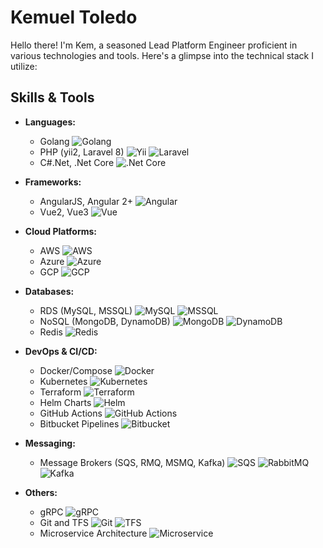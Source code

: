 # Kemuel Toledo 

Hello there! I'm Kem, a seasoned Lead Platform Engineer proficient in various technologies and tools. Here's a glimpse into the technical stack I utilize:


## Skills & Tools

- **Languages:**
  - Golang ![Golang](https://golang.org/lib/godoc/images/go-logo-blue.svg)
  - PHP (yii2, Laravel 8) ![Yii](https://www.yiiframework.com/files/logo/yii.png) ![Laravel](https://laravel.com/img/logomark.min.svg)
  - C#.Net, .Net Core ![.Net Core](https://upload.wikimedia.org/wikipedia/commons/thumb/e/ee/.NET_Core_Logo.svg/512px-.NET_Core_Logo.svg.png)

- **Frameworks:**
  - AngularJS, Angular 2+ ![Angular](https://angular.io/assets/images/logos/angular/angular.svg)
  - Vue2, Vue3 ![Vue](https://vuejs.org/images/logo.png)

- **Cloud Platforms:**
  - AWS ![AWS](https://upload.wikimedia.org/wikipedia/commons/thumb/9/93/Amazon_Web_Services_Logo.svg/512px-Amazon_Web_Services_Logo.svg.png)
  - Azure ![Azure](https://upload.wikimedia.org/wikipedia/commons/thumb/a/a8/Microsoft_Azure_Logo.svg/512px-Microsoft_Azure_Logo.svg.png)
  - GCP ![GCP](https://upload.wikimedia.org/wikipedia/commons/thumb/3/3e/GCP_Logo.svg/512px-GCP_Logo.svg.png)

- **Databases:**
  - RDS (MySQL, MSSQL) ![MySQL](https://www.mysql.com/common/logos/logo-mysql-170x115.png) ![MSSQL](https://upload.wikimedia.org/wikipedia/commons/thumb/4/48/Microsoft_SQL_Server_Logo.svg/512px-Microsoft_SQL_Server_Logo.svg.png)
  - NoSQL (MongoDB, DynamoDB) ![MongoDB](https://www.mongodb.com/assets/images/global/favicon.ico) ![DynamoDB](https://d1.awsstatic.com/icons/DynamoDB_Logo%402x.cbca2d51d350a8b8bd3e4932c48c5aa0e5efbf03.png)
  - Redis ![Redis](https://upload.wikimedia.org/wikipedia/en/thumb/6/6b/Redis_Logo.svg/512px-Redis_Logo.svg.png)

- **DevOps & CI/CD:**
  - Docker/Compose ![Docker](https://www.docker.com/sites/default/files/d8/2019-07/Moby-logo.png)
  - Kubernetes ![Kubernetes](https://upload.wikimedia.org/wikipedia/commons/thumb/3/39/Kubernetes_logo_without_workmark.svg/512px-Kubernetes_logo_without_workmark.svg.png)
  - Terraform ![Terraform](https://www.terraform.io/assets/images/og-image-8b3e4f7d.png)
  - Helm Charts ![Helm](https://helm.sh/img/helm.svg)
  - GitHub Actions ![GitHub Actions](https://github.githubassets.com/images/modules/logos_page/GitHub-Mark.png)
  - Bitbucket Pipelines ![Bitbucket](https://upload.wikimedia.org/wikipedia/commons/thumb/7/72/Atlassian_Bitbucket_Logo.svg/512px-Atlassian_Bitbucket_Logo.svg.png)

- **Messaging:**
  - Message Brokers (SQS, RMQ, MSMQ, Kafka) ![SQS](https://d1.awsstatic.com/icons/Simple_Queue_Service.png) ![RabbitMQ](https://www.rabbitmq.com/img/RabbitMQ-logo.svg) ![Kafka](https://upload.wikimedia.org/wikipedia/commons/thumb/6/64/Apache_Kafka.svg/512px-Apache_Kafka.svg.png)

- **Others:**
  - gRPC ![gRPC](https://grpc.io/img/logos/grpc-icon-color.png)
  - Git and TFS ![Git](https://git-scm.com/images/logos/downloads/Git-Logo-2Color.png) ![TFS](https://upload.wikimedia.org/wikipedia/commons/thumb/c/c6/Microsoft_Visual_Studio_Team_Services_logo.png/512px-Microsoft_Visual_Studio_Team_Services_logo.png)
  - Microservice Architecture ![Microservice](https://microservices.io/i/Microservices.png)

